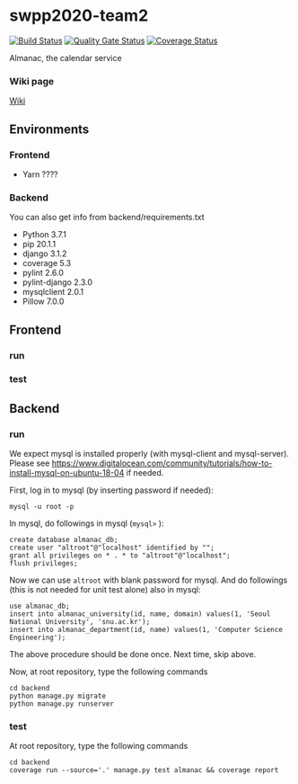 # swpp2020-team2
[![Build Status](https://travis-ci.org/swsnu/swpp2020-team2.svg?branch=master)](https://travis-ci.org/swsnu/swpp2020-team2)
[![Quality Gate Status](https://sonarcloud.io/api/project_badges/measure?project=swsnu_swpp2020-team2&metric=alert_status)](https://sonarcloud.io/dashboard?id=swsnu_swpp2020-team2)
[![Coverage Status](https://coveralls.io/repos/github/swsnu/swpp2020-team2/badge.svg?branch=master)](https://coveralls.io/github/swsnu/swpp2020-team2?branch=master)

Almanac, the calendar service

### Wiki page
[Wiki](https://github.com/swsnu/swpp2020-team2/wiki)

## Environments

### Frontend
* Yarn ????

### Backend
You can also get info from backend/requirements.txt
* Python 3.7.1
* pip 20.1.1
* django 3.1.2
* coverage 5.3
* pylint 2.6.0
* pylint-django 2.3.0
* mysqlclient 2.0.1
* Pillow 7.0.0

## Frontend

### run


### test

## Backend

### run
We expect mysql is installed properly (with mysql-client and mysql-server). Please see https://www.digitalocean.com/community/tutorials/how-to-install-mysql-on-ubuntu-18-04 if needed.

First, log in to mysql (by inserting password if needed):
```
mysql -u root -p
```

In mysql, do followings in mysql (`mysql>` ):
```
create database almanac_db;
create user "altroot"@"localhost" identified by "";
grant all privileges on * . * to "altroot"@"localhost";
flush privileges;
```

Now we can use `altroot` with blank password for mysql. And do followings (this is not needed for unit test alone) also in mysql:
```
use almanac_db;
insert into almanac_university(id, name, domain) values(1, 'Seoul National University', 'snu.ac.kr');
insert into almanac_department(id, name) values(1, 'Computer Science Engineering');
```

The above procedure should be done once. Next time, skip above.

Now, at root repository, type the following commands
```
cd backend
python manage.py migrate
python manage.py runserver
```

### test
At root repository, type the following commands
```
cd backend
coverage run --source='.' manage.py test almanac && coverage report
```

